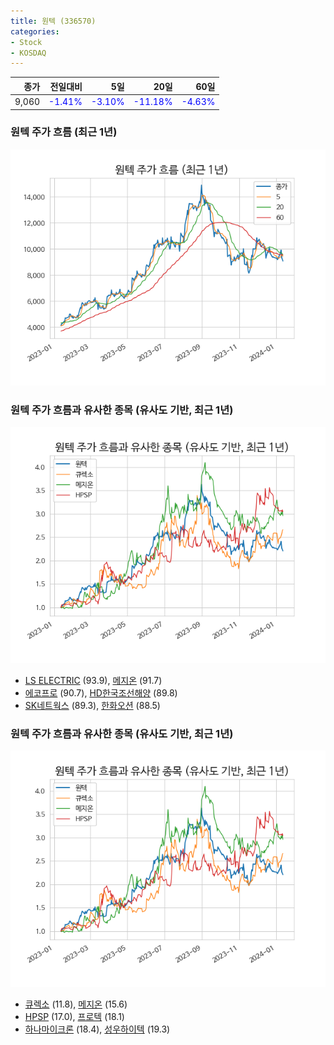 ```yaml
---
title: 원텍 (336570)
categories:
- Stock
- KOSDAQ
---
```


|종가|전일대비|5일|20일|60일|
|---:|-------:|--:|---:|---:|
|9,060|<span style="color: blue">-1.41%</span>|<span style="color: blue">-3.10%</span>|<span style="color: blue">-11.18%</span>|<span style="color: blue">-4.63%</span>|

<!-- more -->
### 원텍 주가 흐름 (최근 1년)
![336570](/assets/images/stock/336570.png)


### 원텍 주가 흐름과 유사한 종목 (유사도 기반, 최근 1년)
![336570](/assets/images/stock/336570_sim.png)

- [LS ELECTRIC](/010120/) (93.9), [메지온](/140410/) (91.7)
- [에코프로](/086520/) (90.7), [HD한국조선해양](/009540/) (89.8)
- [SK네트웍스](/001740/) (89.3), [한화오션](/042660/) (88.5)


### 원텍 주가 흐름과 유사한 종목 (유사도 기반, 최근 1년)
![336570](/assets/images/stock/336570_sim.png)

- [큐렉소](/060280/) (11.8), [메지온](/140410/) (15.6)
- [HPSP](/403870/) (17.0), [프로텍](/053610/) (18.1)
- [하나마이크론](/067310/) (18.4), [성우하이텍](/015750/) (19.3)